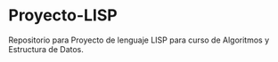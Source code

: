 # Proyecto-LISP
Repositorio para Proyecto de lenguaje LISP para curso de Algoritmos y Estructura de Datos.
